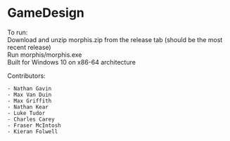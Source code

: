 # GameDesign

To run:  
Download and unzip morphis.zip from the release tab (should be the most recent release)  
Run morphis/morphis.exe  
Built for Windows 10 on x86-64 architecture  

Contributors: 

	- Nathan Gavin
	- Max Van Duin
	- Max Griffith
	- Nathan Kear
	- Luke Tudor
	- Charles Carey
	- Fraser McIntosh
	- Kieran Folwell
